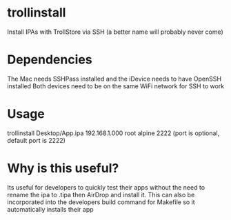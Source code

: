 # trollinstall
Install IPAs with TrollStore via SSH (a better name will probably never come)

# Dependencies
The Mac needs SSHPass installed and the iDevice needs to have OpenSSH installed
Both devices need to be on the same WiFi network for SSH to work

# Usage
trollinstall Desktop/App.ipa 192.168.1.000 root alpine 2222 (port is optional, default port is 2222)

# Why is this useful?
Its useful for developers to quickly test their apps without the need to rename the ipa to .tipa then AirDrop and install it. This can also be incorporated into the developers build command for Makefile so it automatically installs their app
